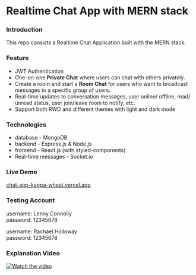 # Realtime Chat App with MERN stack 

### Introduction
This repo consists a Realtime Chat Application built with the MERN stack.

### Feature
- JWT Authentication
- One-on-one **Private Chat** where users can chat with others privately.
- Create a room and start a **Room Chat** for users who want to broadcast messages to a specific group of users.
- Real-time updates to conversation messages, user online/ offline, read/ unread status, user join/leave room to notify, etc.
- Support both RWD and different themes with light and dark mode

### Technologies
- database - MongoDB
- backend - Express.js & Node.js
- frontend - React.js (with styled-components)
- Real-time messages - Socket.io

### Live Demo
[chat-app-kappa-wheat.vercel.app](https://chat-app-kappa-wheat.vercel.app/)

### Testing Account
username: Lenny Connolly  
password: 12345678  

username: Rachael Holloway  
password: 12345678  

### Explanation Video

[![Watch the video](https://raw.githubusercontent.com/jatinmark/chat-app/main/thumbnail.jpg)](https://raw.githubusercontent.com/jatinmark/chat-app/main/screen-capture.webm)
